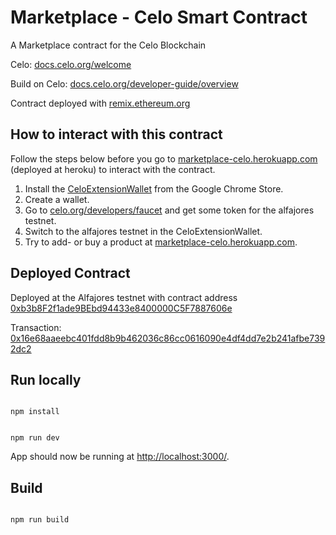 # Marketplace - Celo Smart Contract
A Marketplace contract for the Celo Blockchain

Celo: [docs.celo.org/welcome](https://docs.celo.org/welcome)

Build on Celo: [docs.celo.org/developer-guide/overview](https://docs.celo.org/developer-guide/overview)

Contract deployed with [remix.ethereum.org](https://remix.ethereum.org/)

## How to interact with this contract

Follow the steps below before you go to [marketplace-celo.herokuapp.com](https://marketplace-celo.herokuapp.com/) (deployed at heroku) to interact with the contract.

1. Install the [CeloExtensionWallet](https://chrome.google.com/webstore/detail/celoextensionwallet/kkilomkmpmkbdnfelcpgckmpcaemjcdh?hl=en) from the Google Chrome Store.
2. Create a wallet.
3. Go to [celo.org/developers/faucet](https://celo.org/developers/faucet) and get some token for the alfajores testnet.
4. Switch to the alfajores testnet in the CeloExtensionWallet.
5. Try to add- or buy a product at [marketplace-celo.herokuapp.com](https://marketplace-celo.herokuapp.com/).


## Deployed Contract
Deployed at the Alfajores testnet with contract address [0xb3b8F2f1ade9BEbd94433e8400000C5F7887606e](https://alfajores-blockscout.celo-testnet.org/address/0xb3b8F2f1ade9BEbd94433e8400000C5F7887606e/transactions)

Transaction: [0x16e68aaeebc401fdd8b9b462036c86cc0616090e4df4dd7e2b241afbe7392dc2](https://alfajores-blockscout.celo-testnet.org/tx/0x16e68aaeebc401fdd8b9b462036c86cc0616090e4df4dd7e2b241afbe7392dc2/internal-transactions)

## Run locally

```

npm install

```

```

npm run dev

```

App should now be running at [http://localhost:3000/](http://localhost:3000/).


## Build

```

npm run build

```





